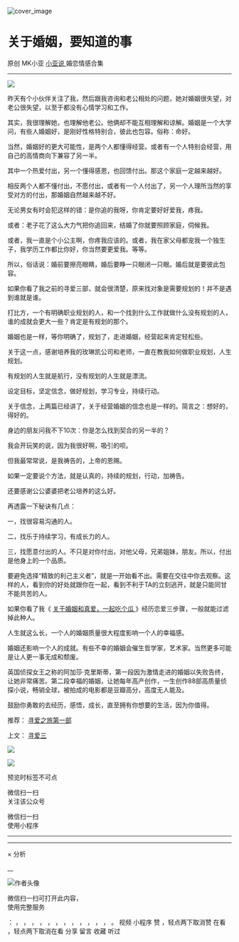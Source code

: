 ![cover_image](https://mmbiz.qlogo.cn/mmbiz_jpg/A8SKDch4cJFKFhwLGEgoQKNU1iaiaXqnbzZBNS5d8JD0gqw3zRYjukw61icY8Zn5hBUqEC9KcJQZqg3wdiaA6CiaxrA/0?wx_fmt=jpeg)

#  关于婚姻，要知道的事

原创  MK小亚  [ 小亚说 ](https://mp.weixin.qq.com/mp/appmsgalbum?__biz=MzUxNDAwNTk0MQ==&action=getalbum&album_id=2093731317958901761#wechat_redirect) 婚恋情感合集

__ _ _ _ _

![](https://mmbiz.qpic.cn/mmbiz_jpg/A8SKDch4cJFKFhwLGEgoQKNU1iaiaXqnbzh3IO7RsKKgqos57iaPON4iaAtzlyDsRtFCkXvRAiaiaMywiaAwIZiaCyL29A/640?wx_fmt=jpeg)

  

昨天有个小伙伴关注了我，然后跟我咨询和老公相处的问题，她对婚姻很失望，对老公很失望，以至于都没有心情学习和工作。

  

其实，我很理解她，也理解他老公。他俩却不能互相理解和谅解。婚姻是一个大学问，有些人婚姻好，是刚好性格特别合，彼此也包容。俗称：命好。

  

当然，婚姻好的更大可能性，是两个人都懂得经营。或者有一个人特别会经营，用自己的高情商向下兼容了另一半。

  

其中一个热爱付出，另一个懂得感恩，也回馈付出。那这个家庭一定越来越好。

  

相反两个人都不懂付出，不愿付出，或者有一个人付出了，另一个人理所当然的享受对方的付出，那婚姻自然越来越不好。

  

无论男女有时会犯这样的错：是你追的我呀，你肯定要好好爱我，疼我。

  

或者：老子花了这么大力气把你追回来，结婚了你就要照顾家庭，伺候我。

  

或者，我一直是个小公主啊，你疼我应该的。或者，我在家父母都宠我一个独生子，我学历工作都比你好，你当然要更爱我。等等。

  

所以，俗话说：婚前要擦亮眼睛，婚后要睁一只眼闭一只眼。婚后就是要彼此包容。

  

如果你看了我之前的寻爱三部，就会很清楚，原来找对象是需要规划的！并不是遇到谁就是谁。

  

打比方，一个有明确职业规划的人，和一个找到什么工作就做什么没有规划的人，谁的成就会更大一些？肯定是有规划的那个。

  

婚姻也是一样，等你明确了，规划了，走进婚姻，经营起来肯定轻松些。

  

关于这一点，感谢培养我的玫琳凯公司和老师，一直在教我如何做职业规划，人生规划。

  

有规划的人生就是航行，没有规划的人生就是漂流。

  

设定目标，坚定信念，做好规划，学习专业，持续行动。

  

关于信念，上两篇已经讲了，关于经营婚姻的信念也是一样的。简言之：想好的，得好的。

  

身边的朋友问我不下10次：你是怎么找到契合的另一半的？

  

我会开玩笑的说，因为我很好啊，吸引的呗。

  

但我最常常说，是我祷告的，上帝的恩赐。

  

如果一定要说个方法，就是认真的，持续的规划，行动，加祷告。

  

还要感谢公公婆婆把老公培养的这么好。

  

再透露一下秘诀有几点：

  

一，找很容易沟通的人。

  

二，找乐于持续学习，有成长力的人。

  

三，找愿意付出的人。不只是对你付出，对他父母，兄弟姐妹，朋友。所以，付出是他身上的一个品质。

  

要避免选择“精致的利己主义者”，就是一开始看不出。需要在交往中你去观察。这样的人，看到你的好处就跟你在一起，看到不利于TA的立刻逃开，就是只能同甘不能共苦的人。

  

如果你看了我《 [ 关于婚姻和真爱，一起吃个瓜
](http://mp.weixin.qq.com/s?__biz=MzUxNDAwNTk0MQ==&mid=2247484171&idx=1&sn=1eb5657773f32102438d67562073d66b&chksm=f94dcdd1ce3a44c78f29e31ccb783af8e6e526f1664dba48931799198b02a69f9c3e6e28dbb3&scene=21#wechat_redirect)
》经历恋爱三步骤，一般就能过滤掉此种人。

  

人生就这么长，一个人的婚姻质量很大程度影响一个人的幸福感。

  

婚姻还影响一个人的成就。有些不幸的婚姻会催生哲学家，艺术家。当然更多可能是让人更一事无成和颓废。

  

英国侦探女王之称的阿加莎·克里斯蒂，第一段因为激情走进的婚姻以失败告终，让她非常痛苦。第二段幸福的婚姻，让她每年高产创作，一生创作88部高质量侦探小说，畅销全球，被拍成的电影都是豆瓣高分，高度无人能及。

  

鼓励你勇敢的去经历，感悟，成长，直至拥有你想要的生活，因为你值得。

  

推荐： [ 寻爱之旅第一部
](http://mp.weixin.qq.com/s?__biz=MzUxNDAwNTk0MQ==&mid=2247484194&idx=1&sn=d19df0e799c5101e9fd074c4137b9f93&chksm=f94dcdf8ce3a44eebf6861bd0b41ee40f055d52c0d476f2487dc3e1e92cc6beb5c4339b4c7c2&scene=21#wechat_redirect)  

上文： [ 寻爱三
](http://mp.weixin.qq.com/s?__biz=MzUxNDAwNTk0MQ==&mid=2247484402&idx=1&sn=59e739729335f63dacffa72b06c323e9&chksm=f94dcd28ce3a443e5ba03889e72e6dcec3ef7d4658c45136079c24fed0d0cf1cb81dbe68e3b9&scene=21#wechat_redirect)

![](https://mmbiz.qpic.cn/mmbiz_gif/b96CibCt70iaZ7Bia3Wm91cEuWhERXfCYjTia9tf7aMjVBNRETSa2NpGjCV6tyNvgCLos8LBgwEgxcwaIw8zdOsG7A/640?wx_fmt=gif)

![](https://mmbiz.qpic.cn/mmbiz_jpg/A8SKDch4cJEicCnqTxiatgGquhIicZ1wJ1Dth5YOOzoYV7U4N3HmiaO0vVAzjOpBVdtF0gnL632Fc7HqiaDmgveQDEw/640?wx_fmt=jpeg)

  

  

  

预览时标签不可点

微信扫一扫  
关注该公众号



微信扫一扫  
使用小程序

****



****



×  分析

__

![作者头像](http://mmbiz.qpic.cn/mmbiz_png/A8SKDch4cJE0KicTMyrVCx3VLqEgic5sJ1V5QeGZTibG9GLZlSCXSj5ByXNkib5PBrZVMkI41KKxgwE1K9gfypUeRg/0?wx_fmt=png)

微信扫一扫可打开此内容，  
使用完整服务

：  ，  ，  ，  ，  ，  ，  ，  ，  ，  ，  ，  ，  。  视频  小程序  赞  ，轻点两下取消赞  在看  ，轻点两下取消在看
分享  留言  收藏  听过

